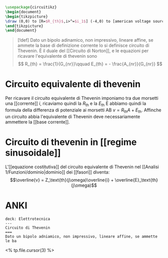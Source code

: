 
```tikz
\usepackage{circuitikz}
\begin{document}
\begin{tikzpicture}
\draw (0,0) to [R=$R_{th}$,i>^=$i_1$] (-4,0) to [american voltage source,l_=$E_{th}$] (-4,-3) to (0,-3) to [open, v=$v_1$] (0,0);
\end{tikzpicture}
\end{document}
```
>[!def]
>Dato un bipolo adinamico, non impressivo, lineare affine, se ammete la base di definizione corrente lo si definisce circuito di Thevenin.
>È il duale del [[Circuito di Norton]], e le equazioni per ricavare l'equivalente di thevenin sono
>$$ R_{th} = \frac{1}{G_{nr}}\qquad E_{th} = - \frac{A_{nr}}{G_{nr}} $$

# Circuito equivalente di thevenin
Per ricavare il circuito equivalente di Thevenin imponiamo tra due morsetti una [[corrente]] $i$, ricaviamo quindi la $R_{\text{th}}$ e la $E_{\text{th}}$
E abbiamo quindi la formula della differenza di potenziale ai morsetti AB $v = R_{\text{th}}A + E_{\text{th}}$. Affinche un circuito abbia l'equivalente di Thevenin deve necessariamente ammettere la [[base corrente]].

# Circuito di thevenin in [[regime sinusoidale]]
L'[[equazione costitutiva]] del circuito equivalente di Thevenin nel [[Analisi 1/Funzioni/dominio|dominio]] dei [[fasori]] diventa:
$$\overline{v} = Z_\text{th}(j\omega)\overline{i} + \overline{E}_\text{th}(j\omega)$$

# ANKI
```anki
deck: Elettrotecnica
---
Circuito di Thevenin
===
Dato un bipolo adniamico, non impressivo, lineare affine, se ammette le ba
```
<% tp.file.cursor(3) %>